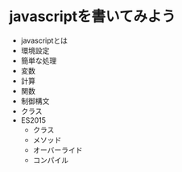 # javascriptを書いてみよう

* javascriptとは
* 環境設定
* 簡単な処理
* 変数
* 計算
* 関数
* 制御構文
* クラス
* ES2015
    * クラス
    * メソッド
    * オーバーライド
    * コンパイル